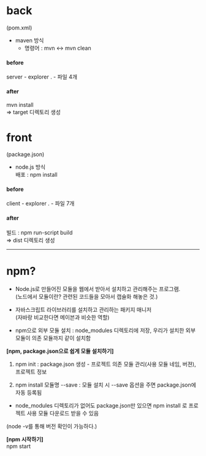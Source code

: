 # back  
(pom.xml)  
- maven 방식  
    - 명령어 : mvn ↔ mvn clean  

#### before  
server -  explorer . - 파일 4개  

#### after  
mvn install    
⇒ target 디렉토리 생성    
  
  
# front
(package.json)  

- node.js 방식  
배포 : npm install  

#### before  
client -  explorer . - 파일 7개  

#### after  
빌드 : npm run-script build  
⇒ dist 디렉토리 생성  


----------
# npm?  
 
- Node.js로 만들어진 모듈을 웹에서 받아서 설치하고 관리해주는 프로그램.  
(노드에서 모듈이란? 관련된 코드들을 모아서 캡슐화 해놓은 것.)  
  
- 자바스크립트 라이브러리를 설치하고 관리하는 패키지 매니저    
(자바랑 비교한다면 메이븐과 비슷한 역할)    
    
- npm으로 외부 모듈 설치 : node_modules 디렉토리에 저장, 우리가 설치한 외부 모듈이 의존 모듈까지 같이 설치함  
  
**[npm, package.json으로 쉽게 모듈 설치하기]**  
  
1) npm init : package.json 생성 - 프로젝트 의존 모듈 관리(사용 모듈 네임, 버젼), 프로젝트 정보  
  
2) npm install 모듈명 --save : 모듈 설치 시 --save 옵션을 주면 package.json에 자동 등록됨  
  
- node_modules 디렉토리가 없어도 package.json만 있으면 npm install 로 프로젝트 사용 모듈 다운로드 받을 수 있음  

(node -v를 통해 버전 확인이 가능하다.)
  
**[npm 시작하기]**   
npm start   

